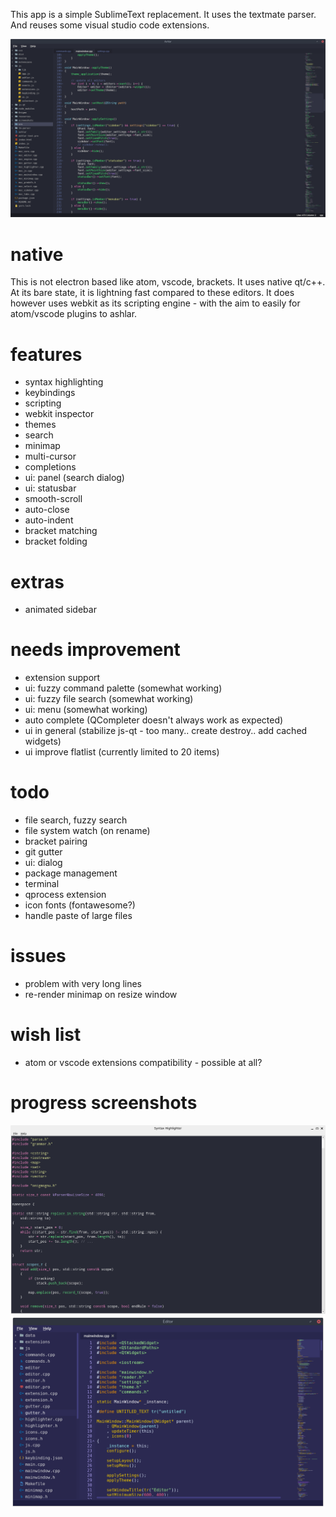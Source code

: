 This app is a simple SublimeText replacement.
It uses the textmate parser. And reuses some visual studio code extensions.

![screenshot](https://raw.githubusercontent.com/icedman/ashlar-text/master/screenshots/Screenshot%20from%202020-06-26%2019-37-10.png)

# native
This is not electron based like atom, vscode, brackets. It uses native qt/c++. At its bare state, it is lightning fast compared to these editors.
It does however uses webkit as its scripting engine - with the aim to easily for atom/vscode plugins to ashlar.

# features
* syntax highlighting
* keybindings
* scripting
* webkit inspector
* themes
* search
* minimap
* multi-cursor
* completions
* ui: panel (search dialog)
* ui: statusbar
* smooth-scroll
* auto-close
* auto-indent
* bracket matching
* bracket folding

# extras
* animated sidebar

# needs improvement
* extension support
* ui: fuzzy command palette (somewhat working)
* ui: fuzzy file search (somewhat working)
* ui: menu (somewhat working)
* auto complete (QCompleter doesn't always work as expected)
* ui in general (stabilize js-qt - too many.. create destroy.. add cached widgets)
* ui improve flatlist (currently limited to 20 items)

# todo
* file search, fuzzy search
* file system watch (on rename)
* bracket pairing
* git gutter
* ui: dialog
* package management
* terminal
* qprocess extension
* icon fonts (fontawesome?)
* handle paste of large files

# issues
* problem with very long lines
* re-render minimap on resize window

# wish list
* atom or vscode extensions compatibility - possible at all?

# progress screenshots

![early shots](https://raw.githubusercontent.com/icedman/ashlar-text/master/screenshots/Screenshot%20from%202020-05-28%2022-55-06.png)
![early shots](https://github.com/icedman/ashlar-text/blob/master/screenshots/Screenshot%20from%202020-06-05%2023-10-30.png)
